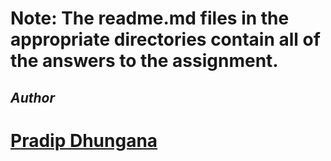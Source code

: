# Note: The readme.md files in the appropriate directories contain all of the answers to the assignment.


## *Author*
# [Pradip Dhungana](https://www.dhunganaPradip.com.np)